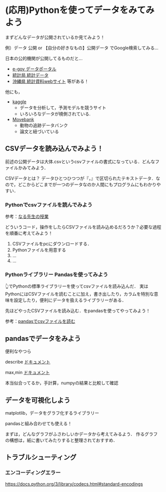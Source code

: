 
# (応用)Pythonを使ってデータをみてみよう
まずどんなデータが公開されているか見てみよう！

例）データ 公開 or 【自分の好きなもの】公開データ でGoogle検索してみる...

日本の公的機関が公開してるものだと...
- [e-gov データポータル](https://data.e-gov.go.jp/info/ja)
- [統計局 統計データ](https://www.stat.go.jp/data/)
- [沖縄県 統計資料webサイト](https://www.pref.okinawa.jp/toukeika/)
等がある！

他にも，
- [kaggle](https://www.kaggle.com/)
  - データを分析して，予測モデルを競うサイト
  - いろいろなデータが橈側されている.
- [Movebank](https://datarepository.movebank.org/home)
  - 動物の追跡データバンク
  - 論文と紐づいている


## CSVデータを読み込んでみよう！
前述の公開データは大体.csvというcsvファイルの書式になっている．どんなファイルかみてみよう．

CSVデータとは？
データひとつひつつが『，』で区切られたテキストデータ．なので，どこからどこまでが一つのデータなのか人間にもプログラムにもわかりやすい．

### Pythonでcsvファイルを読んでみよう
参考：[なる先生の授業](https://ie.u-ryukyu.ac.jp/~tnal/2024/prog1/static/fileio.html)

どういうコード，操作をしたらCSVファイルを読み込めるだろうか？必要な過程を順番に考えてみよう！
1. CSVファイルをpcにダウンロードする．
1. Pythonファイルを用意する
1. ...
1. ...



### Pythonライブラリー Pandasを使ってみよう

👆でPythonの標準ライブラリーを使ってcsvファイルを読み込んだ．
実はPythonにはCSVファイルを読むことに加え，書き出したり，カラムを特別な意味を設定したり，便利にデータを扱えるライブラリーがある．

先ほどやったCSVファイルを読み込む．をpandasを使ってやってみよう！

参考：[pandasでcsvファイルを読む](https://pandas.pydata.org/docs/reference/api/pandas.read_csv.html#pandas-read-csv)


## pandasでデータをみよう
便利なやつら

describe [ドキュメント]()

max,min [ドキュメント]()

本当似合ってるか，手計算，numpyの結果と比較して確認

## データを可視化しよう

matplotlib，データをグラフ化するライブラリー

pandasと組み合わせても使える！

まずは，どんなグラフがふさわしいかデータから考えてみるよう．
作るグラフの構想は，紙に書いてみたりすると整理されておすすめ．



## トラブルシューティング

### エンコーディングエラー
https://docs.python.org/3/library/codecs.html#standard-encodings
